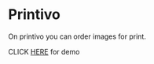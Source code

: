 # Printivo

On printivo you can order images for print.

CLICK [HERE](https://mayluv17.github.io/printivo/) for demo

